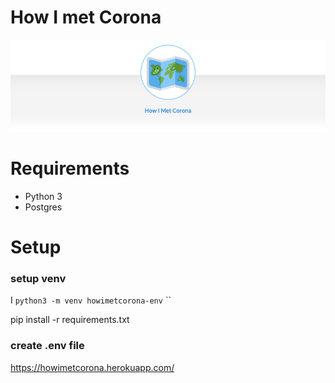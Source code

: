 # How I met Corona

![Header](docs/header.png)

# Requirements

- Python 3
- Postgres


# Setup


### setup venv

I
`python3 -m venv howimetcorona-env`
``

pip install -r requirements.txt

### create .env file




https://howimetcorona.herokuapp.com/
